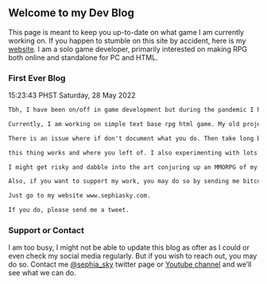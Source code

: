 ## Welcome to my Dev Blog

This page is meant to keep you up-to-date on what game I am currently working on. If you happen to stumble on this site by accident, here is my [website](http://www.sephiasky.com/). I am a solo game developer, primarily interested on making RPG both online and standalone for PC and HTML.

### First Ever Blog

15:23:43 PHST Saturday, 28 May 2022

```markdown
Tbh, I have been on/off in game development but during the pandemic I have the time to start making games again.

Currently, I am working on simple text base rpg html game. My old projects were buried somewhere, gone. 

There is an issue where if don't document what you do. Then take long break. When you get back, you forgot how

this thing works and where you left of. I also experimenting with lots of gaming framework available. 

I might get risky and dabble into the art conjuring up an MMORPG of my own but who knows.

Also, if you want to support my work, you may do so by sending me bitcoin. 

Just go to my website www.sephiasky.com. 

If you do, please send me a tweet.
```

### Support or Contact

I am too busy, I might not be able to update this blog as ofter as I could or even check my social media regularly. But if you wish to reach out, you may do so. Contact me [@sephia_sky](https://twitter.com/sephia_sky) twitter page or [Youtube channel](https://www.youtube.com/c/SephiaSkiesChannel/) and we’ll see what we can do.
